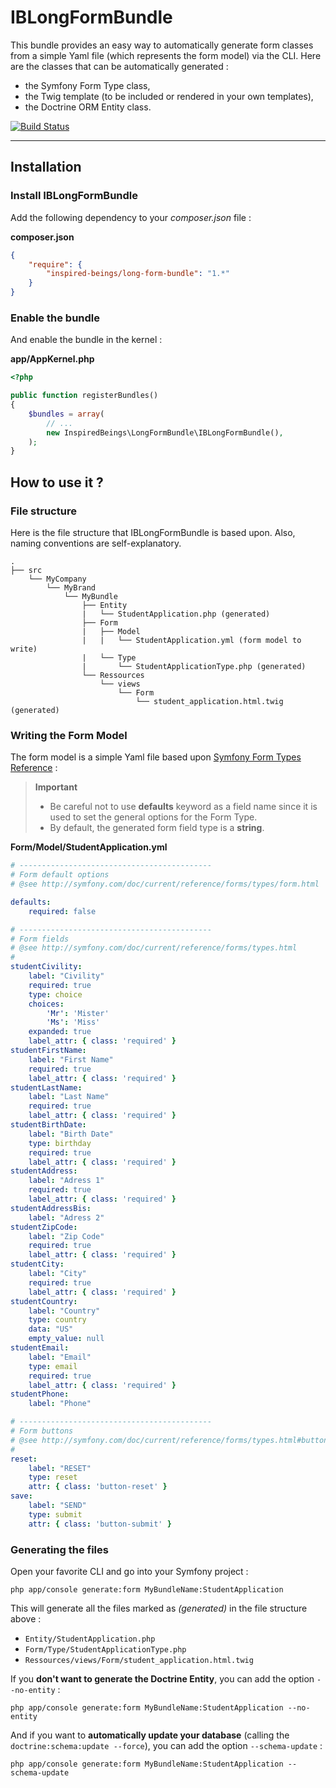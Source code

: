 # IBLongFormBundle

This bundle provides an easy way to automatically generate form classes from a simple Yaml file (which represents the form model) via the CLI. Here are the classes that can be automatically generated :

* the Symfony Form Type class,
* the Twig template (to be included or rendered in your own templates),
* the Doctrine ORM Entity class.

[![Build Status](https://travis-ci.org/InspiredBeings/IBLongFormBundle.svg?branch=master)](https://travis-ci.org/InspiredBeings/IBLongFormBundle)

---

## Installation

### Install IBLongFormBundle

Add the following dependency to your *composer.json* file :

**composer.json**

``` json
{
    "require": {
        "inspired-beings/long-form-bundle": "1.*"
    }
}
```

### Enable the bundle

And enable the bundle in the kernel :

**app/AppKernel.php**

``` php
<?php

public function registerBundles()
{
    $bundles = array(
        // ...
        new InspiredBeings\LongFormBundle\IBLongFormBundle(),
    );
}
```

## How to use it ?

### File structure

Here is the file structure that IBLongFormBundle is based upon. Also, naming conventions are self-explanatory.

```
.
├── src
    └── MyCompany
        └── MyBrand
            └── MyBundle
                ├── Entity
                |   └── StudentApplication.php (generated)
                ├── Form
                |   ├── Model
                |   |   └── StudentApplication.yml (form model to write)
                |   └── Type
                |       └── StudentApplicationType.php (generated)
                └── Ressources
                    └── views
                        └── Form
                            └── student_application.html.twig (generated)
```

### Writing the Form Model

The form model is a simple Yaml file based upon [Symfony Form Types Reference](http://symfony.com/doc/current/reference/forms/types.html) :

> **Important**
> 
> * Be careful not to use **defaults** keyword as a field name since it is used to set the general options for the Form Type.
> * By default, the generated form field type is a **string**.

**Form/Model/StudentApplication.yml**

``` yml
# -------------------------------------------
# Form default options
# @see http://symfony.com/doc/current/reference/forms/types/form.html

defaults:
    required: false

# -------------------------------------------
# Form fields
# @see http://symfony.com/doc/current/reference/forms/types.html
# 
studentCivility:
    label: "Civility"
    required: true
    type: choice
    choices:
        'Mr': 'Mister'
        'Ms': 'Miss'
    expanded: true
    label_attr: { class: 'required' }
studentFirstName:
    label: "First Name"
    required: true
    label_attr: { class: 'required' }
studentLastName:
    label: "Last Name"
    required: true
    label_attr: { class: 'required' }
studentBirthDate:
    label: "Birth Date"
    type: birthday
    required: true
    label_attr: { class: 'required' }
studentAddress:
    label: "Adress 1"
    required: true
    label_attr: { class: 'required' }
studentAddressBis:
    label: "Adress 2"
studentZipCode:
    label: "Zip Code"
    required: true
    label_attr: { class: 'required' }
studentCity:
    label: "City"
    required: true
    label_attr: { class: 'required' }
studentCountry:
    label: "Country"
    type: country
    data: "US"
    empty_value: null
studentEmail:
    label: "Email"
    type: email
    required: true
    label_attr: { class: 'required' }
studentPhone:
    label: "Phone"

# -------------------------------------------
# Form buttons
# @see http://symfony.com/doc/current/reference/forms/types.html#buttons
# 
reset:
    label: "RESET"
    type: reset
    attr: { class: 'button-reset' }
save:
    label: "SEND"
    type: submit
    attr: { class: 'button-submit' }
```

### Generating the files

Open your favorite CLI and go into your Symfony project :

    php app/console generate:form MyBundleName:StudentApplication

This will generate all the files marked as *(generated)* in the file structure above :

* `Entity/StudentApplication.php`
* `Form/Type/StudentApplicationType.php`
* `Ressources/views/Form/student_application.html.twig`

If you **don't want to generate the Doctrine Entity**, you can add the option `--no-entity` :

    php app/console generate:form MyBundleName:StudentApplication --no-entity

And if you want to **automatically update your database** (calling the `doctrine:schema:update --force`), you can add the option `--schema-update` :

    php app/console generate:form MyBundleName:StudentApplication --schema-update
